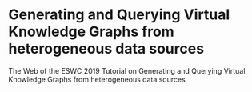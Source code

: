 # Generating and Querying Virtual Knowledge Graphs from heterogeneous data sources
The Web of the ESWC 2019 Tutorial on Generating and Querying Virtual Knowledge Graphs from heterogeneous data sources
